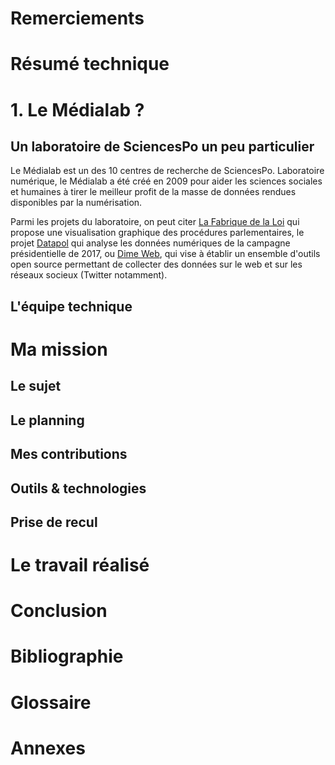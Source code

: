 # Remerciements



# Résumé technique

# 1. Le Médialab ?

## Un laboratoire de SciencesPo un peu particulier

Le Médialab est un des 10 centres de recherche de SciencesPo. Laboratoire numérique, le Médialab a été créé en 2009 pour aider les sciences sociales et 
humaines à tirer le meilleur profit de la masse de données rendues 
disponibles par la numérisation.

Parmi les projets du laboratoire, on peut citer [La Fabrique de la Loi](https://www.lafabriquedelaloi.fr) qui propose une visualisation graphique des procédures parlementaires, le projet [Datapol](https://medialab.github.io/datapol/app/#!/) qui analyse les données numériques de la campagne présidentielle de 2017, ou [Dime Web](https://dime-shs.sciencespo.fr/instruments/dime-web/), qui vise à établir un ensemble d'outils open source permettant de collecter des données sur le web et sur les réseaux socieux (Twitter notamment).



## L'équipe technique

# Ma mission

## Le sujet

## Le planning

## Mes contributions

## Outils & technologies

## Prise de recul



# Le travail réalisé



# Conclusion



# Bibliographie

# Glossaire

<div style="page-break-after: always;"></div>

# Annexes
